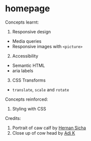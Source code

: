 # homepage

Concepts learnt:

1. Responsive design

  - Media queries
  - Responsive images with `<picture>`

2. Accessibility

  - Semantic HTML
  - aria labels

3. CSS Transforms

  - `translate`, `scale` and `rotate`

Concepts reinforced:

1. Styling with CSS

Credits:

1. Portrait of caw calf by [Hernan Sicha](https://www.pexels.com/@heis/)
2. Close up of cow head by [Adi K](https://www.pexels.com/@adi-k-182036/)
